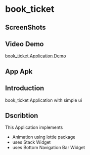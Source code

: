 # book_ticket

## ScreenShots

## Video Demo
[book_ticket Application Demo]()

## App Apk

## Introduction
book_ticket Application with simple ui

## Dscribtion
This Application implements 
* Animation using lottie package
* uses Stack Widget
* uses Bottom Navigation Bar Widget


